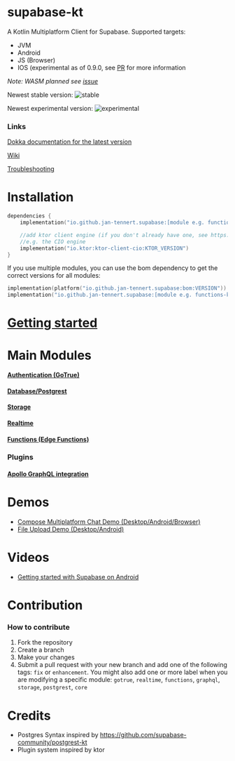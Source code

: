 # supabase-kt

A Kotlin Multiplatform Client for Supabase.
Supported targets:
- JVM
- Android
- JS (Browser) 
- IOS (experimental as of 0.9.0, see [PR](https://github.com/supabase-community/supabase-kt/pull/53) for more information

*Note: WASM planned see [issue](https://github.com/supabase-community/supabase-kt/issues/86)*

Newest stable version: ![stable](https://img.shields.io/github/release/supabase-community/supabase-kt?label=stable)

Newest experimental version: ![experimental](https://img.shields.io/maven-central/v/io.github.jan-tennert.supabase/supabase-kt?label=experimental)

### Links

[Dokka documentation for the latest version](https://supabase-community.github.io/supabase-kt/)

[Wiki](https://github.com/supabase-community/supabase-kt/wiki)

[Troubleshooting](https://github.com/supabase-community/supabase-kt/wiki/Troubleshooting)

# Installation

```kotlin
dependencies {
    implementation("io.github.jan-tennert.supabase:[module e.g. functions-kt or gotrue-kt]:VERSION")

    //add ktor client engine (if you don't already have one, see https://ktor.io/docs/http-client-engines.html for all engines)
    //e.g. the CIO engine
    implementation("io.ktor:ktor-client-cio:KTOR_VERSION")
}
```

If you use multiple modules, you can use the bom dependency to get the correct versions for all modules:

```kotlin
implementation(platform("io.github.jan-tennert.supabase:bom:VERSION"))
implementation("io.github.jan-tennert.supabase:[module e.g. functions-kt or gotrue-kt]")
```

# [Getting started](https://github.com/supabase-community/supabase-kt/wiki/Getting-Started)

# Main Modules

#### [Authentication (GoTrue)](/GoTrue)

#### [Database/Postgrest](/Postgrest)

#### [Storage](/Storage)

#### [Realtime](/Realtime)

#### [Functions (Edge Functions)](/Functions)

### Plugins

#### [Apollo GraphQL integration](/plugins/ApolloGraphQL)

# Demos

- [Compose Multiplatform Chat Demo (Desktop/Android/Browser)](https://github.com/supabase-community/supabase-kt/tree/master/demos/chat-demo-mpp)
- [File Upload Demo (Desktop/Android)](https://github.com/supabase-community/supabase-kt/tree/master/demos/file-upload)

# Videos

- [Getting started with Supabase on Android](https://www.youtube.com/watch?v=SGr73sWMX6w)

# Contribution

### How to contribute

1. Fork the repository
2. Create a branch 
3. Make your changes
4. Submit a pull request with your new branch and add one of the following tags: `fix` or `enhancement`. You might also add one or more label when you are modifying a specific module: `gotrue`, `realtime`, `functions`, `graphql`, `storage`, `postgrest`, `core`

# Credits

- Postgres Syntax inspired by https://github.com/supabase-community/postgrest-kt
- Plugin system inspired by ktor
